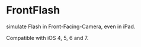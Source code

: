 FrontFlash
==========

simulate Flash in Front-Facing-Camera, even in iPad.

Compatible with iOS 4, 5, 6 and 7.
